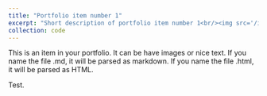 ```yaml
---
title: "Portfolio item number 1"
excerpt: "Short description of portfolio item number 1<br/><img src='/images/500x300.png'>"
collection: code
---
```


This is an item in your portfolio. It can be have images or nice text. If you name the file .md, it will be parsed as markdown. If you name the file .html, it will be parsed as HTML. 

Test.
